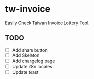 # tw-invoice

Easily Check Taiwan Invoice Lottery Tool.

## TODO

- [ ] Add share button
- [ ] Add Skeleton
- [ ] Add changelog page
- [ ] Update i18n locales
- [ ] Update toast
